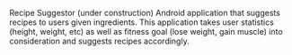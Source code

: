 Recipe Suggestor (under construction)
Android application that suggests recipes to users given ingredients. This application 
takes user statistics (height, weight, etc) as well as fitness goal (lose weight, gain muscle) into consideration
and suggests recipes accordingly.

